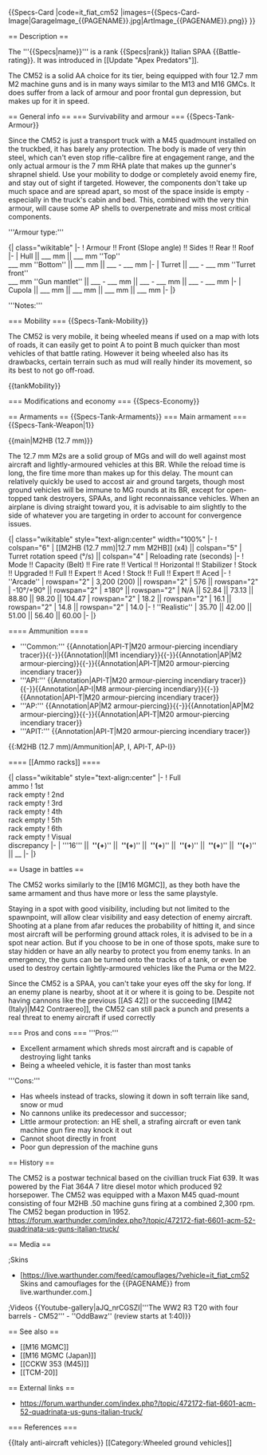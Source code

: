 {{Specs-Card
|code=it_fiat_cm52
|images={{Specs-Card-Image|GarageImage_{{PAGENAME}}.jpg|ArtImage_{{PAGENAME}}.png}}
}}

== Description ==
<!-- ''In the description, the first part should be about the history of the creation and combat usage of the vehicle, as well as its key features. In the second part, tell the reader about the ground vehicle in the game. Insert a screenshot of the vehicle, so that if the novice player does not remember the vehicle by name, he will immediately understand what kind of vehicle the article is talking about.'' -->
The '''{{Specs|name}}''' is a rank {{Specs|rank}} Italian SPAA {{Battle-rating}}. It was introduced in [[Update "Apex Predators"]].

The CM52 is a solid AA choice for its tier, being equipped with four 12.7 mm M2 machine guns and is in many ways similar to the M13 and M16 GMCs. It does suffer from a lack of armour and poor frontal gun depression, but makes up for it in speed.

== General info ==
=== Survivability and armour ===
{{Specs-Tank-Armour}}
<!-- ''Describe armour protection. Note the most well protected and key weak areas. Appreciate the layout of modules as well as the number and location of crew members. Is the level of armour protection sufficient, is the placement of modules helpful for survival in combat? If necessary use a visual template to indicate the most secure and weak zones of the armour.'' -->
Since the CM52 is just a transport truck with a M45 quadmount installed on the truckbed, it has barely any protection. The body is made of very thin steel, which can't even stop rifle-calibre fire at engagement range, and the only actual armour is the 7 mm RHA plate that makes up the gunner's shrapnel shield. Use your mobility to dodge or completely avoid enemy fire, and stay out of sight if targeted. However, the components don't take up much space and are spread apart, so most of the space inside is empty - especially in the truck's cabin and bed. This, combined with the very thin armour, will cause some AP shells to overpenetrate and miss most critical components.

'''Armour type:''' <!-- The types of armour present on the vehicle and their general locations -->
<!-- Example: * Rolled homogeneous armour (Front, Side, Rear, Hull roof)
* Cast homogeneous armour (Turret, Transmission area) -->

{| class="wikitable"
|-
! Armour !! Front (Slope angle) !! Sides !! Rear !! Roof
|-
| Hull || ___ mm || ___ mm ''Top'' <br> ___ mm ''Bottom'' || ___ mm || ___ - ___ mm
|-
| Turret || ___ - ___ mm ''Turret front'' <br> ___ mm ''Gun mantlet'' || ___ - ___ mm || ___ - ___ mm || ___ - ___ mm
|-
| Cupola || ___ mm || ___ mm || ___ mm || ___ mm
|-
|}

'''Notes:''' <!-- Any additional notes which the user needs to be aware of -->
<!-- Example: * Suspension wheels are 20 mm thick, tracks are 30 mm thick, and torsion bars are 60 mm thick. -->

=== Mobility ===
{{Specs-Tank-Mobility}}
<!-- ''Write about the mobility of the ground vehicle. Estimate the specific power and manoeuvrability, as well as the maximum speed forwards and backwards.'' -->
The CM52 is very mobile, it being wheeled means if used on a map with lots of roads, it can easily get to point A to point B much quicker than most vehicles of that battle rating. However it being wheeled also has its drawbacks, certain terrain such as mud will really hinder its movement, so its best to not go off-road.

{{tankMobility}}

=== Modifications and economy ===
{{Specs-Economy}}

== Armaments ==
{{Specs-Tank-Armaments}}
=== Main armament ===
{{Specs-Tank-Weapon|1}}
<!-- ''Give the reader information about the characteristics of the main gun. Assess its effectiveness in a battle based on the reloading speed, ballistics and the power of shells. Do not forget about the flexibility of the fire, that is how quickly the cannon can be aimed at the target, open fire on it and aim at another enemy. Add a link to the main article on the gun: <code><nowiki>{{main|Name of the weapon}}</nowiki></code>. Describe in general terms the ammunition available for the main gun. Give advice on how to use them and how to fill the ammunition storage.'' -->
{{main|M2HB (12.7 mm)}}

The 12.7 mm M2s are a solid group of MGs and will do well against most aircraft and lightly-armoured vehicles at this BR. While the reload time is long, the fire time more than makes up for this delay. The mount can relatively quickly be used to accost air and ground targets, though most ground vehicles will be immune to MG rounds at its BR, except for open-topped tank destroyers, SPAAs, and light reconnaissance vehicles. When an airplane is diving straight toward you, it is advisable to aim slightly to the side of whatever you are targeting in order to account for convergence issues.

{| class="wikitable" style="text-align:center" width="100%"
|-
! colspan="6" | [[M2HB (12.7 mm)|12.7 mm M2HB]] (x4) || colspan="5" | Turret rotation speed (°/s) || colspan="4" | Reloading rate (seconds)
|-
! Mode !! Capacity (Belt) !! Fire rate !! Vertical !! Horizontal !! Stabilizer
! Stock !! Upgraded !! Full !! Expert !! Aced
! Stock !! Full !! Expert !! Aced
|-
! ''Arcade''
| rowspan="2" | 3,200 (200) || rowspan="2" | 576 || rowspan="2" | -10°/+90° || rowspan="2" | ±180° || rowspan="2" | N/A || 52.84 || 73.13 || 88.80 || 98.20 || 104.47
| rowspan="2" | 18.2 || rowspan="2" | 16.1 || rowspan="2" | 14.8 || rowspan="2" | 14.0
|-
! ''Realistic''
| 35.70 || 42.00 || 51.00 || 56.40 || 60.00
|-
|}

==== Ammunition ====

* '''Common:''' {{Annotation|API-T|M20 armour-piercing incendiary tracer}}{{-}}{{Annotation|I|M1 incendiary}}{{-}}{{Annotation|AP|M2 armour-piercing}}{{-}}{{Annotation|API-T|M20 armour-piercing incendiary tracer}}
* '''API:''' {{Annotation|API-T|M20 armour-piercing incendiary tracer}}{{-}}{{Annotation|AP-I|M8 armour-piercing incendiary}}{{-}}{{Annotation|API-T|M20 armour-piercing incendiary tracer}}
* '''AP:''' {{Annotation|AP|M2 armour-piercing}}{{-}}{{Annotation|AP|M2 armour-piercing}}{{-}}{{Annotation|API-T|M20 armour-piercing incendiary tracer}}
* '''APIT:''' {{Annotation|API-T|M20 armour-piercing incendiary tracer}}

{{:M2HB (12.7 mm)/Ammunition|AP, I, API-T, AP-I}}

==== [[Ammo racks]] ====
<!-- [[File:Ammoracks_{{PAGENAME}}.png|right|thumb|x250px|[[Ammo racks]] of the {{PAGENAME}}]] -->
<!-- '''Last updated:''' -->
{| class="wikitable" style="text-align:center"
|-
! Full<br>ammo
! 1st<br>rack empty
! 2nd<br>rack empty
! 3rd<br>rack empty
! 4th<br>rack empty
! 5th<br>rack empty
! 6th<br>rack empty
! Visual<br>discrepancy
|-
| '''16''' || __&nbsp;''(+__)'' || __&nbsp;''(+__)'' || __&nbsp;''(+__)'' || __&nbsp;''(+__)'' || __&nbsp;''(+__)'' || __&nbsp;''(+__)'' || __
|-
|}

== Usage in battles ==
<!-- ''Describe the tactics of playing in the vehicle, the features of using vehicles in the team and advice on tactics. Refrain from creating a "guide" - do not impose a single point of view but instead give the reader food for thought. Describe the most dangerous enemies and give recommendations on fighting them. If necessary, note the specifics of the game in different modes (AB, RB, SB).'' -->
The CM52 works similarly to the [[M16 MGMC]], as they both have the same armament and thus have more or less the same playstyle.

Staying in a spot with good visibility, including but not limited to the spawnpoint, will allow clear visibility and easy detection of enemy aircraft. Shooting at a plane from afar reduces the probability of hitting it, and since most aircraft will be performing ground attack roles, it is advised to be in a spot near action. But if you choose to be in one of those spots, make sure to stay hidden or have an ally nearby to protect you from enemy tanks. In an emergency, the guns can be turned onto the tracks of a tank, or even be used to destroy certain lightly-armoured vehicles like the Puma or the M22.

Since the CM52 is a SPAA, you can't take your eyes off the sky for long. If an enemy plane is nearby, shoot at it or where it is going to be. Despite not having cannons like the previous [[AS 42]] or the succeeding [[M42 (Italy)|M42 Contraereo]], the CM52 can still pack a punch and presents a real threat to enemy aircraft if used correctly

=== Pros and cons ===
'''Pros:'''

* Excellent armament which shreds most aircraft and is capable of destroying light tanks
* Being a wheeled vehicle, it is faster than most tanks

'''Cons:'''

* Has wheels instead of tracks, slowing it down in soft terrain like sand, snow or mud
* No cannons unlike its predecessor and successor;
* Little armour protection: an HE shell, a strafing aircraft or even tank machine gun fire may knock it out
* Cannot shoot directly in front
* Poor gun depression of the machine guns

== History ==
<!-- ''Describe the history of the creation and combat usage of the vehicle in more detail than in the introduction. If the historical reference turns out to be too long, take it to a separate article, taking a link to the article about the vehicle and adding a block "/History" (example: <nowiki>https://wiki.warthunder.com/(Vehicle-name)/History</nowiki>) and add a link to it here using the <code>main</code> template. Be sure to reference text and sources by using <code><nowiki><ref></ref></nowiki></code>, as well as adding them at the end of the article with <code><nowiki><references /></nowiki></code>. This section may also include the vehicle's dev blog entry (if applicable) and the in-game encyclopedia description (under <code><nowiki>=== In-game description ===</nowiki></code>, also if applicable).'' -->
The CM52 is a postwar technical based on the civillian truck Fiat 639. It was powered by the Fiat 364A 7 litre diesel motor which produced 92 horsepower. The CM52 was equipped with a Maxon M45 quad-mount consisting of four M2HB .50 machine guns firing at a combined 2,300 rpm. The CM52 began production in 1952. <ref>https://forum.warthunder.com/index.php?/topic/472172-fiat-6601-acm-52-quadrinata-us-guns-italian-truck/</ref>

== Media ==
<!-- ''Excellent additions to the article would be video guides, screenshots from the game, and photos.'' -->

;Skins
* [https://live.warthunder.com/feed/camouflages/?vehicle=it_fiat_cm52 Skins and camouflages for the {{PAGENAME}} from live.warthunder.com.]

;Videos
{{Youtube-gallery|aJQ_nrCGSZI|'''The WW2 R3 T20 with four barrels - CM52''' - ''OddBawz'' (review starts at 1:40)}}

== See also ==
<!-- ''Links to the articles on the War Thunder Wiki that you think will be useful for the reader, for example:''
* ''reference to the series of the vehicles;''
* ''links to approximate analogues of other nations and research trees.'' -->

* [[M16 MGMC]]
* [[M16 MGMC (Japan)]]
* [[CCKW 353 (M45)]]
* [[TCM-20]]

== External links ==
<!-- ''Paste links to sources and external resources, such as:''
* ''topic on the official game forum;''
* ''other literature.'' -->
<!--''Paste links to sources and external resources, such as:-->

* https://forum.warthunder.com/index.php?/topic/472172-fiat-6601-acm-52-quadrinata-us-guns-italian-truck/

=== References ===
<references />

{{Italy anti-aircraft vehicles}}
[[Category:Wheeled ground vehicles]]